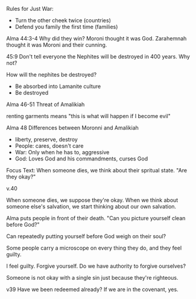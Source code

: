 Rules for Just War:
- Turn the other cheek twice (countries)
- Defend you family the first time (families)

Alma 44:3-4
Why did they win? Moroni thought it was God. Zarahemnah thought it was Moroni and their cunning.

45:9
Don't tell everyone the Nephites will be destroyed in 400 years. Why not?

How will the nephites be destroyed?
- Be absorbed into Lamanite culture
- Be destroyed

Alma 46-51 Threat of Amalikiah

renting garments means "this is what will happen if I become evil"

Alma 48
Differences between Moronni and Amalikiah
- liberty, preserve, destroy
- People: cares, doesn't care
- War: Only when he has to, aggressive
- God: Loves God and his commandments, curses God

Focus Text:
When someone dies, we think about their spritual state. "Are they okay?"

v.40 

When someone dies, we suppose they're okay. When we think about someone else's salvation, we start thinking about our own salvation.

Alma puts people in front of their death. "Can you picture yourself clean before God?"

Can repeatedly putting yourself before God weigh on their soul?

Some people carry a microscope on every thing they do, and they feel guilty.

I feel guilty. Forgive yourself. Do we have authority to forgive ourselves?

Someone is not okay with a single sin just because they're righteous.

v39 Have we been redeemed already? If we are in the covenant, yes.
